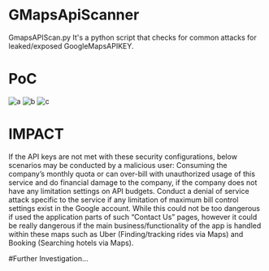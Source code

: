 # GMapsApiScanner

GmapsAPIScan.py It's a python script that checks for common attacks for leaked/exposed GoogleMapsAPIKEY.

# PoC
![a](https://i.imgur.com/BYAUfB7.jpg)
![b](https://i.imgur.com/H7i6NJr.jpg)
![c](https://i.imgur.com/XbT3wbs.jpg)





# IMPACT

If the API keys are not met with these security configurations, below scenarios may be conducted by a malicious user:
Consuming the company’s monthly quota or can over-bill with unauthorized usage of this service and do financial damage to the company, if the company does not have any limitation settings on API budgets.
Conduct a denial of service attack specific to the service if any limitation of maximum bill control settings exist in the Google account. While this could not be too dangerous if used the application parts of such “Contact Us” pages, however it could be really dangerous if the main business/functionality of the app is handled within these maps such as Uber (Finding/tracking rides via Maps) and Booking (Searching hotels via Maps).

#Further Investigation...
